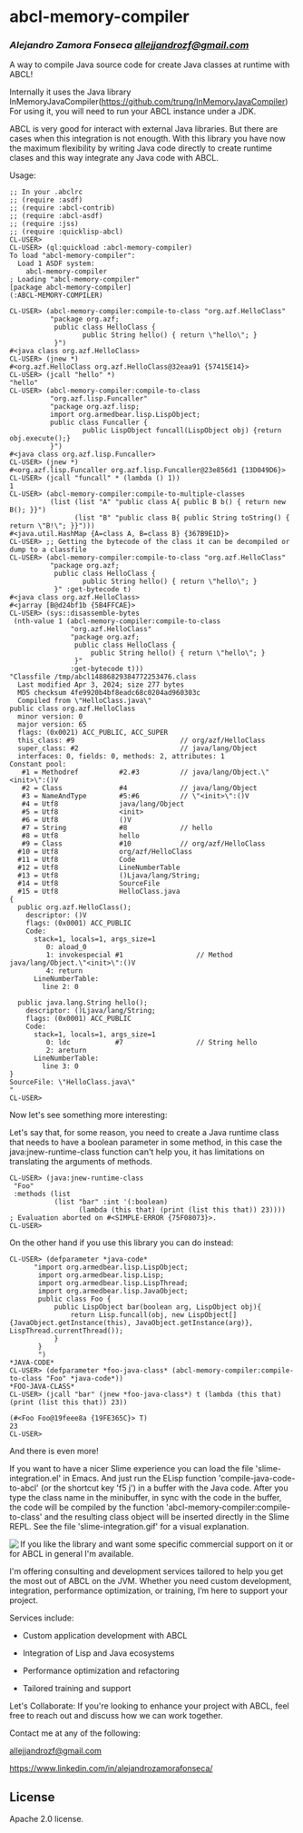 # abcl-memory-compiler
### _Alejandro Zamora Fonseca <allejjandrozf@gmail.com>_

A way to compile Java source code for create Java classes at runtime with ABCL!

Internally it uses the Java library InMemoryJavaCompiler(https://github.com/trung/InMemoryJavaCompiler)
For using it, you will need to run your ABCL instance under a JDK.

ABCL is very good for interact with external Java libraries.
But there are cases when this integration is not enougth.
With this library you have now the maximum flexibility by writing Java code directly to create runtime clases
and this way integrate any Java code with ABCL.

Usage:

```
;; In your .abclrc
;; (require :asdf)
;; (require :abcl-contrib)
;; (require :abcl-asdf)
;; (require :jss)
;; (require :quicklisp-abcl)
CL-USER>
CL-USER> (ql:quickload :abcl-memory-compiler)
To load "abcl-memory-compiler":
  Load 1 ASDF system:
    abcl-memory-compiler
; Loading "abcl-memory-compiler"
[package abcl-memory-compiler]
(:ABCL-MEMORY-COMPILER)

CL-USER> (abcl-memory-compiler:compile-to-class "org.azf.HelloClass"
          "package org.azf;
           public class HelloClass {
                  public String hello() { return \"hello\"; }
           }")
#<java class org.azf.HelloClass>
CL-USER> (jnew *)
#<org.azf.HelloClass org.azf.HelloClass@32eaa91 {57415E14}>
CL-USER> (jcall "hello" *)
"hello"
CL-USER> (abcl-memory-compiler:compile-to-class
          "org.azf.lisp.Funcaller"
          "package org.azf.lisp;
          import org.armedbear.lisp.LispObject;
          public class Funcaller {
                  public LispObject funcall(LispObject obj) {return obj.execute();}
          }")
#<java class org.azf.lisp.Funcaller>
CL-USER> (jnew *)
#<org.azf.lisp.Funcaller org.azf.lisp.Funcaller@23e856d1 {13D049D6}>
CL-USER> (jcall "funcall" * (lambda () 1))
1
CL-USER> (abcl-memory-compiler:compile-to-multiple-classes
          (list (list "A" "public class A{ public B b() { return new B(); }}")
                (list "B" "public class B{ public String toString() { return \"B!\"; }}")))
#<java.util.HashMap {A=class A, B=class B} {367B9E1D}>
CL-USER> ;; Getting the bytecode of the class it can be decompiled or dump to a classfile
CL-USER> (abcl-memory-compiler:compile-to-class "org.azf.HelloClass"
          "package org.azf;
           public class HelloClass {
                  public String hello() { return \"hello\"; }
           }" :get-bytecode t)
#<java class org.azf.HelloClass>
#<jarray [B@d24bf1b {5B4FFCAE}>
CL-USER> (sys::disassemble-bytes
 (nth-value 1 (abcl-memory-compiler:compile-to-class
               "org.azf.HelloClass"
               "package org.azf;
                public class HelloClass {
                    public String hello() { return \"hello\"; }
                }"
               :get-bytecode t)))
"Classfile /tmp/abcl14886829384772253476.class
  Last modified Apr 3, 2024; size 277 bytes
  MD5 checksum 4fe9920b4bf8eadc68c0204ad960303c
  Compiled from \"HelloClass.java\"
public class org.azf.HelloClass
  minor version: 0
  major version: 65
  flags: (0x0021) ACC_PUBLIC, ACC_SUPER
  this_class: #9                          // org/azf/HelloClass
  super_class: #2                         // java/lang/Object
  interfaces: 0, fields: 0, methods: 2, attributes: 1
Constant pool:
   #1 = Methodref          #2.#3          // java/lang/Object.\"<init>\":()V
   #2 = Class              #4             // java/lang/Object
   #3 = NameAndType        #5:#6          // \"<init>\":()V
   #4 = Utf8               java/lang/Object
   #5 = Utf8               <init>
   #6 = Utf8               ()V
   #7 = String             #8             // hello
   #8 = Utf8               hello
   #9 = Class              #10            // org/azf/HelloClass
  #10 = Utf8               org/azf/HelloClass
  #11 = Utf8               Code
  #12 = Utf8               LineNumberTable
  #13 = Utf8               ()Ljava/lang/String;
  #14 = Utf8               SourceFile
  #15 = Utf8               HelloClass.java
{
  public org.azf.HelloClass();
    descriptor: ()V
    flags: (0x0001) ACC_PUBLIC
    Code:
      stack=1, locals=1, args_size=1
         0: aload_0
         1: invokespecial #1                  // Method java/lang/Object.\"<init>\":()V
         4: return
      LineNumberTable:
        line 2: 0

  public java.lang.String hello();
    descriptor: ()Ljava/lang/String;
    flags: (0x0001) ACC_PUBLIC
    Code:
      stack=1, locals=1, args_size=1
         0: ldc           #7                  // String hello
         2: areturn
      LineNumberTable:
        line 3: 0
}
SourceFile: \"HelloClass.java\"
"
CL-USER>
```

Now let's see something more interesting:

Let's say that, for some reason, you need to create a Java runtime class that needs to have a boolean parameter in some method, in this case the java:jnew-runtime-class function can't help you, it has limitations on translating the arguments of methods.

```
CL-USER> (java:jnew-runtime-class
 "Foo"
 :methods (list
           (list "bar" :int '(:boolean)
                 (lambda (this that) (print (list this that)) 23))))
; Evaluation aborted on #<SIMPLE-ERROR {75F08073}>.
CL-USER>
```

On the other hand if you use this library you can do instead:
```
CL-USER> (defparameter *java-code*
      "import org.armedbear.lisp.LispObject;
       import org.armedbear.lisp.Lisp;
       import org.armedbear.lisp.LispThread;
       import org.armedbear.lisp.JavaObject;
       public class Foo {
           public LispObject bar(boolean arg, LispObject obj){
               return Lisp.funcall(obj, new LispObject[]{JavaObject.getInstance(this), JavaObject.getInstance(arg)}, LispThread.currentThread());
           }
       }
       ")
*JAVA-CODE*
CL-USER> (defparameter *foo-java-class* (abcl-memory-compiler:compile-to-class "Foo" *java-code*))
*FOO-JAVA-CLASS*
CL-USER> (jcall "bar" (jnew *foo-java-class*) t (lambda (this that) (print (list this that)) 23))

(#<Foo Foo@19feee8a {19FE365C}> T)
23
CL-USER>
```

And there is even more!

If you want to have a nicer Slime experience you can load the file 'slime-integration.el' in Emacs.
And just run the ELisp function 'compile-java-code-to-abcl' (or the shortcut key 'f5 j') in a buffer with the Java code.
After you type the class name in the minibuffer, in sync with the code in the buffer, the code will be compiled by the function 'abcl-memory-compiler:compile-to-class' and the resulting class object will be inserted directly in the Slime REPL.
See the file 'slime-integration.gif' for a visual explanation.

<img src="slime-integration.gif" align="left"/>


If you like the library and want some specific commercial support on it or for ABCL in general I'm available.

I'm offering consulting and development services tailored to help you get the most out of ABCL on the JVM. Whether you need custom development, integration, performance optimization, or training, I’m here to support your project.

Services include:

- Custom application development with ABCL

- Integration of Lisp and Java ecosystems

- Performance optimization and refactoring

- Tailored training and support

Let's Collaborate: If you're looking to enhance your project with ABCL, feel free to reach out and discuss how we can work together.

Contact me at any of the following:

allejjandrozf@gmail.com

https://www.linkedin.com/in/alejandrozamorafonseca/

## License

Apache 2.0 license.
